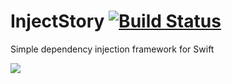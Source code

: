 # InjectStory  [![Build Status](https://travis-ci.org/MaciejGad/InjectStory.svg?branch=master)](https://travis-ci.org/MaciejGad/InjectStory)
Simple dependency injection framework for Swift

<img src="https://maciejgad.github.io/InjectStory/InjectStory.png">
